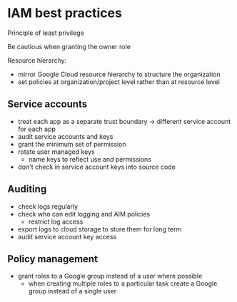 # IAM best practices

Principle of least privilege

Be cautious when granting the owner role

Resource hierarchy:

- mirror Google Cloud resource hierarchy to structure the organization
- set policies at organization/project level rather than at resource level

## Service accounts

- treat each app as a separate trust boundary -> different service account for each app
- audit service accounts and keys
- grant the minimum set of permission
- rotate user managed keys
  - name keys to reflect use and permissions
- don't check in service account keys into source code

## Auditing

- check logs regularly 
- check who can edit logging and AIM policies
  - restrict log access
- export logs to cloud storage to store them for long term
- audit service account key access

## Policy management

- grant roles to a Google group instead of a user where possible
  - when creating multiple roles to a particular task create a Google group instead of a single user
